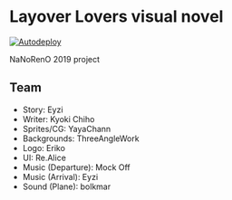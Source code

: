 # Layover Lovers visual novel

[![Autodeploy](https://github.com/moonlitworks/layover-lovers/actions/workflows/autodeploy.yml/badge.svg)](https://github.com/moonlitworks/layover-lovers/actions/workflows/autodeploy.yml)

NaNoRenO 2019 project

## Team
- Story: Eyzi
- Writer: Kyoki Chiho
- Sprites/CG: YayaChann
- Backgrounds: ThreeAngleWork
- Logo: Eriko
- UI: Re.Alice
- Music (Departure): Mock Off
- Music (Arrival): Eyzi
- Sound (Plane): bolkmar